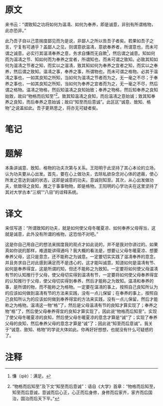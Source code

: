 # 原文
来书云：“谓致知之功将如何为温凊、如何为奉养，即是诚意，非别有所谓格物，此亦恐非。”

此乃吾子自以己意揣度鄙见而为是说，非鄙人之所以告吾子者矣。若果如吾子之言，宁复有可通乎？盖鄙人之见，则谓意欲温凊，意欲奉养者，所谓意也，而未可谓之诚意。必实行其温凊奉养之意，务求自慊而无自欺[^1]，然后谓之诚意。知如何而为温凊之节、知如何而为奉养之宜者，所谓知也，而未可谓之致知。必致其知如何为温凊之节者之知，而实以之温凊，致其知如何为奉养之宜者之知，而实以之奉养，然后谓之致知。温凊之事，奉养之事，所谓物也，而未可谓之格物。必其于温凊之事也，一如其良知之所知，当如何为温凊之节者而为之，无一毫之不尽；于奉养之事也，一如其良知之所知，当如何为奉养之宜者而为之，无一毫之不尽，然后谓之格物。温凊之物格，然后知温凊之良知始致；奉养之物格，然后知奉养之良知始致，故曰“物格而后知至”[^2]。致其知温凊之良知，而后温凊之意始诚；致其知奉养之良知，而后奉养之意始诚；故曰“知至而后意诚”。此区区“诚意、致知、格物”之说盖如此。吾子更熟思之，将亦无可疑者矣。
# 笔记

# 题解
本条讲诚意、致知、格物的功夫次第与关系。王阳明于此坚持了其心本论的立场，认为功夫要从心出发。首先，要在心上做功夫，去除私欲杂念对心体的遮蔽，使心所发之意达到诚的状态，这即是诚意的功夫。意诚则知至。其次，从心出发做功夫，依致得之良知，推之于事事物物，即是格物。王阳明的心学功夫在这里坚持了其对大学古本“三纲”“八目”的诠释系统。
# 译文
来信写道：“所谓致知的功夫，就是如何使父母冬暖夏凉、如何奉养父母得当，这就是诚意，此外没有所谓的格物，这恐怕不对吧。”

这是你自己用自己的想法来揣度我的观点才如此说的，并不是我对你讲过的。如果真如你说的那样，难道能讲得通吗？我大概的看法是，想要让父母冬暖夏凉、想要奉养父母，这只是意念，还不能称之为诚意。一定要切实实践了温凊奉养的意念，并且务求自己对此感到满足而不是违心的，这才能叫诚意。知道如何是温凊有节、如何是奉养得宜，这是所谓的知，但还不能称之为致知。一定要将如何使父母温凊有节的认知推行于父母，使父母切实得到温凊有节，一定要将如何使父母奉养得宜的认知推行于父母，使父母切实得到奉养，然后才能称之为致知。温凊和奉养的事，是所谓的物，而不能称之为格物。一定要在温凊的事上，按照自己良知所认为的应该如何做到温凊有节的方法来实践，没有一点儿保留；在奉养的事上，按照自己良知所认为的应该如何做到奉养得宜的方法来实践，没有一点儿保留，然后才能称之为格物。温凊这一物“格”了，然后是父母温凊有节的良知才算实现了；奉养之物“格”了，然后使父母奉养得宜的良知才算实现了，因此说“物格而后知至”。实现了使父母冬暖夏凉的良知，然后使父母冬暖夏凉的意念才算是“诚”了；实现了奉养父母的良知，然后奉养父母的意念才算是“诚”了；因此说“知至而后意诚”。我关于“诚意、致知、格物”的学说大体如此。你再好好想想，也就没有什么可疑惑的了。
# 注释

[^1]: 慊（qiè）：满足。
[^2]: “物格而后知至”及下文“知至而后意诚”：语自《大学》首章：“物格而后知至，知至而后意诚，意诚而后心正，心正而后身修，身修而后家齐，家齐而后国治，国治而后天下平。”